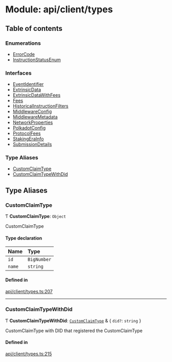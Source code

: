 # Module: api/client/types

## Table of contents

### Enumerations

- [ErrorCode](../wiki/api.client.types.ErrorCode)
- [InstructionStatusEnum](../wiki/api.client.types.InstructionStatusEnum)

### Interfaces

- [EventIdentifier](../wiki/api.client.types.EventIdentifier)
- [ExtrinsicData](../wiki/api.client.types.ExtrinsicData)
- [ExtrinsicDataWithFees](../wiki/api.client.types.ExtrinsicDataWithFees)
- [Fees](../wiki/api.client.types.Fees)
- [HistoricalInstructionFilters](../wiki/api.client.types.HistoricalInstructionFilters)
- [MiddlewareConfig](../wiki/api.client.types.MiddlewareConfig)
- [MiddlewareMetadata](../wiki/api.client.types.MiddlewareMetadata)
- [NetworkProperties](../wiki/api.client.types.NetworkProperties)
- [PolkadotConfig](../wiki/api.client.types.PolkadotConfig)
- [ProtocolFees](../wiki/api.client.types.ProtocolFees)
- [StakingEraInfo](../wiki/api.client.types.StakingEraInfo)
- [SubmissionDetails](../wiki/api.client.types.SubmissionDetails)

### Type Aliases

- [CustomClaimType](../wiki/api.client.types#customclaimtype)
- [CustomClaimTypeWithDid](../wiki/api.client.types#customclaimtypewithdid)

## Type Aliases

### CustomClaimType

Ƭ **CustomClaimType**: `Object`

CustomClaimType

#### Type declaration

| Name | Type |
| :------ | :------ |
| `id` | `BigNumber` |
| `name` | `string` |

#### Defined in

[api/client/types.ts:207](https://github.com/PolymeshAssociation/polymesh-sdk/blob/f8a937f04/src/api/client/types.ts#L207)

___

### CustomClaimTypeWithDid

Ƭ **CustomClaimTypeWithDid**: [`CustomClaimType`](../wiki/api.client.types#customclaimtype) & \{ `did?`: `string`  }

CustomClaimType with DID that registered the CustomClaimType

#### Defined in

[api/client/types.ts:215](https://github.com/PolymeshAssociation/polymesh-sdk/blob/f8a937f04/src/api/client/types.ts#L215)
